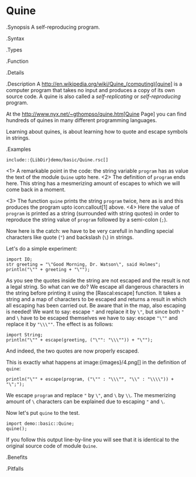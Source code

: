 # Quine

.Synopsis
A self-reproducing program.

.Syntax

.Types

.Function

.Details

.Description
A http://en.wikipedia.org/wiki/Quine_(computing)[quine]
is a computer program that takes no input and produces a copy of its own source code.
A quine is also called a _self-replicating_ or _self-reproducing_ program.

At the http://www.nyx.net/~gthompso/quine.htm[Quine Page] you can find hundreds of
quines in many different programming languages.

Learning about quines, is about learning how to quote and escape symbols in strings.


.Examples

```rascal
include::{LibDir}demo/basic/Quine.rsc[]
```

                
<1> A remarkable point in the code: the string variable `program` has as value
   the text of the module `Quine` upto here. 
<2> The definition of `program` ends here.
    This string has a mesmerizing amount of escapes to which we will come back in a moment.

<3> The function `quine` prints the string `program` twice, here as is and this produces the program upto icon:callout[1] above.
<4> Here the value of `program` is printed as a string (surrounded with string quotes) in order to reproduce the string value 
    of `program` followed by a semi-colon (`;`).
  
Now here is the catch: we have to be very carefull in handling special characters like quote (`"`) and backslash (`\`) in strings.

Let's do a simple experiment:
```rascal-shell
import IO;
str greeting = "\"Good Morning, Dr. Watson\", said Holmes";
println("\"" + greeting + "\"");
```
As you see the quotes inside the string are not escaped and the result is not a legal string.
So what can we do? We escape all dangerous characters in the string before printing it using the [Rascal:escape] function.
It takes a string and a map of characters to be escaped and returns a result in which all escaping has been carried out.
Be aware that in the map, also escaping is needed!
We want to say: escape `"` and replace it by `\"`, but since both `"` and `\` have to be escaped themselves
we have to say: escape `"\""` and replace it by `"\\\""`. The effect is as follows:
```rascal-shell,continue
import String;
println("\"" + escape(greeting, ("\"": "\\\"")) + "\"");
```
And indeed, the two quotes are now properly escaped.

This is exactly what happens at image:{images}/4.png[] in the definition of `quine`:
```rascal
println("\"" + escape(program, ("\"" : "\\\"", "\\" : "\\\\")) + "\";");
```
We escape `program` and replace `"` by `\"`, and `\` by `\\`.
The mesmerizing amount of `\` characters can be explained due to escaping `"` and `\`.

Now let's put `quine` to the test.
```rascal-shell
import demo::basic::Quine;
quine();
```
If you follow this output line-by-line you will see that it
is identical to the original source code of module `Quine`.

.Benefits

.Pitfalls


